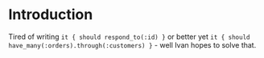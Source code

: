 # Introduction

Tired of writing `it { should respond_to(:id) }` or better yet `it { should have_many(:orders).through(:customers) }` - well Ivan hopes to solve that. 
